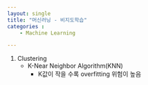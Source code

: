 ```yaml
---
layout: single
title: "머신러닝 - 비지도학습"
categories : 
    - Machine Learning

---
```


1. Clustering
    - K-Near Neighbor Algorithm(KNN)
        - K값이 작을 수록 overfitting 위험이 높음